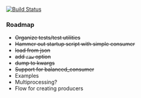 [![Build Status](https://travis-ci.org/brandoshmando/devour.svg?branch=master)](https://travis-ci.org/brandoshmando/devour)

### Roadmap
- ~~Organize tests/test utilities~~
- ~~Hammer out startup script with simple consumer~~
- ~~load from json~~
- ~~add `raw` option~~
- ~~dump to kwargs~~
- ~~Support for balanced_consumer~~
- Examples
- Multiprocessing?
- Flow for creating producers
